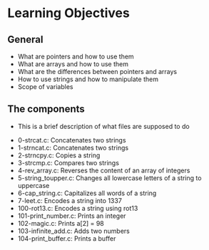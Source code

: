 # Learning Objectives

## General
* What are pointers and how to use them
* What are arrays and how to use them
* What are the differences between pointers and arrays
* How to use strings and how to manipulate them
* Scope of variables

## The components

* This is a brief description of what files are supposed to do

- 0-strcat.c: Concatenates two strings
- 1-strncat.c: Concatenates two strings
- 2-strncpy.c: Copies a string
- 3-strcmp.c: Compares two strings
- 4-rev_array.c: Reverses the content of an array of integers
- 5-string_toupper.c: Changes all lowercase letters of a string to uppercase
- 6-cap_string.c: Capitalizes all words of a string
- 7-leet.c: Encodes a string into 1337
- 100-rot13.c: Encodes a string using rot13
- 101-print_number.c: Prints an integer
- 102-magic.c: Prints a[2] = 98
- 103-infinite_add.c: Adds two numbers
- 104-print_buffer.c: Prints a buffer
